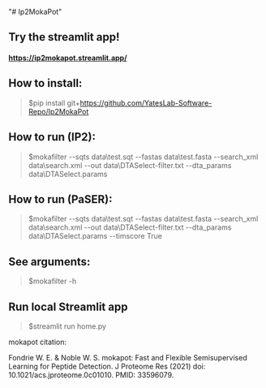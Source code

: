 "# Ip2MokaPot" 

## Try the streamlit app!
#### https://ip2mokapot.streamlit.app/

## How to install:

>$pip install git+https://github.com/YatesLab-Software-Repo/Ip2MokaPot

## How to run (IP2):

>$mokafilter --sqts data\test.sqt --fastas data\test.fasta --search_xml data\search.xml --out data\DTASelect-filter.txt --dta_params data\DTASelect.params

## How to run (PaSER):

>$mokafilter --sqts data\test.sqt --fastas data\test.fasta --search_xml data\search.xml --out data\DTASelect-filter.txt --dta_params data\DTASelect.params --timscore True

## See arguments:

>$mokafilter -h

## Run local Streamlit app

>$streamlit run home.py


mokapot citation:

Fondrie W. E. & Noble W. S. mokapot: Fast and Flexible Semisupervised Learning for Peptide Detection. J Proteome Res (2021) doi: 10.1021/acs.jproteome.0c01010. PMID: 33596079.
